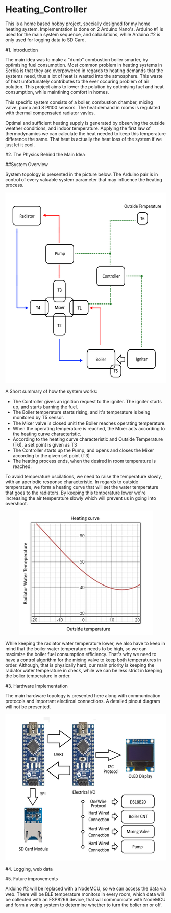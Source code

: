 # Heating_Controller

This is a home based hobby project, specially designed for my home heating system. 
Implementation is done on 2 Arduino Nano's. Arduino #1 is used for the main system sequence, and calculations, while Arduino #2 is only used for logging data to SD Card. 

#1. Introduction

The main idea was to make a "dumb" combustion boiler smarter, by optimising fuel consumption. Most common problem in heating systems in Serbia is that they are overpowered in regards to heating demands that the systems need, thus a lot of heat is wasted into the atmosphere. This waste of heat unfortunately contributes to the ever occuring problem of air polution. This project aims to lower the polution by optimising fuel and heat consumption, while maintining comfort in homes. 

This specific system consists of a boiler, combustion chamber, mixing valve, pump and 8 Pt100 sensors. The heat demand in rooms is regulated with thermal compensated radiator vavles.

Optimal and sufficient heating supply is generated by observing the outside weather conditions, and indoor temperature. Applying the first law of thermodynamics we can calculate the heat needed to keep this temperature difference the same. That heat is actually the heat loss of the system if we just let it cool.

#2. The Physics Behind the Main Idea

##System Overview

System topology is presented in the picture below. The Arduino pair is in control of every valuable system parameter that may influence the heating process. 

<p align="center">
  <img width="598" height="598" src="https://github.com/dgladovic/Heating_Controller/blob/main/Resources/System.png">
</p>

A Short summary of how the system works:

- The Controller gives an ignition request to the igniter. The igniter starts up, and starts burning the fuel.
- The Boiler temperature starts rising, and it's temperature is being monitored by T5 sensor.
- The Mixer valve is closed unitl the Boiler reaches operating temperature.
- When the operating temperature is reached, the Mixer acts according to the heating curve characteristic.
- According to the heating curve characteristic and Outside Temperature (T6), a set point is given as T3
- The Controller starts up the Pump, and opens and closes the Mixer according to the given set point (T3)
- The heating process ends, when the desired in room temperature is reached. 

To avoid temperature oscilations, we need to raise the temperature slowly, with an aperiodic response characteristic. In regards to outside temperature, we form a heating curve that will set the water temperature that goes to the radiators. By keeping this temperature lower we're increasing the air temperature slowly which will prevent us in going into overshoot.



<p align="center">
  <img width="420" height="390" src="https://github.com/dgladovic/Heating_Controller/blob/main/Resources/Hcurv.png">
</p>

While keeping the radiator water temperature lower, we also have to keep in mind that the boiler water temperature needs to be high, so we can maximize the boiler fuel consumption efficiency. That's why we need to have a control algorithm for the mixing valve to keep both temperatures in order. Although, that is physically hard, our main priority is keeping the radiator water temperature in check, while we can be less strict in keeping the bolier temperature in order. 

#3. Hardware Implementation

The main hardware topology is presented here along with communication protocols and important electircal connections. A detailed pinout diagram will not be presented.

<p align="center">
  <img width="580" height="460" src="https://github.com/dgladovic/Heating_Controller/blob/main/Resources/Topology.png">
</p>

#4. Logging, web data

#5. Future improvements 

Arduino #2 will be replaced with a NodeMCU, so we can access the data via web. There will be BLE temperature monitors in every room, which data will be collected with an ESP8266 device, that will communicate with NodeMCU and form a voting system to determine whether to turn the bolier on or off. 
